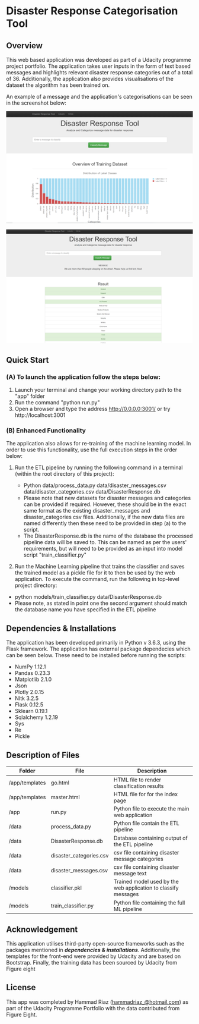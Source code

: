 
# **Disaster Response Categorisation Tool**

## **Overview**

This web based application was developed as part of a Udacity programme project portfolio. The application takes user inputs in the form of text based messages and highlights relevant disaster response categories out of a total of 36. Additionally, the application also provides visualisations of the dataset the algorithm has been trained on.

An example of a message and the application's categorisations can be seen in the screenshot below:

![Index Page](Screenshot_1.PNG)

![Classifier Page](Screenshot_2.PNG)

## **Quick Start**

### **(A) To launch the application follow the steps below:**

1. Launch your terminal and change your working directory path to the "app" folder
2. Run the command "python run.py"
3. Open a browser and type the address http://0.0.0.0:3001/ or try http://localhost:3001

### **(B) Enhanced Functionality**

The application also allows for re-training of the machine learning model. In order to use this functionality, use the full execution steps in the order below:

1. Run the ETL pipeline by running the following command in a terminal (within the root directory of this project):
   * Python data/process_data.py data/disaster_messages.csv data/disaster_categories.csv data/DisasterResponse.db
   * Please note that new datasets for disaster messages and categories can be provided if required. However, these
   should be in the exact same format as the existing disaster_messages and disaster_categories csv files. Additionally, if the new data files are named differently then these need to be provided in step (a) to the script.
   * The DisasterResponse.db is the name of the database the processed pipeline data will be saved to. This can be named as per the users' requirements, but will need to be provided as an input into model script "train_classifier.py"

2. Run the Machine Learning pipeline that trains the classifier and saves the trained model as a pickle file for it to then be used by the web application. To execute the command, run the following in top-level project directory:
 * python models/train_classifier.py data/DisasterResponse.db
 * Please note, as stated in point one the second argument should match the database name you have specified in the ETL pipeline

## **Dependencies & Installations**

The application has been developed primarily in Python v 3.6.3, using the Flask framework. The application has external package dependecies which can be seen below. These need to be installed before running the scripts:

* NumPy 1.12.1
* Pandas 0.23.3
* Matplotlib 2.1.0
* Json
* Plotly 2.0.15
* Nltk 3.2.5
* Flask 0.12.5
* Sklearn 0.19.1
* Sqlalchemy 1.2.19
* Sys
* Re
* Pickle


## **Description of Files**

Folder           | File                   | Description
-----------------|----------------------- |-------------------------------------------
/app/templates   | go.html                | HTML file to render classification results
/app/templates   | master.html            | HTML file for for the index page
/app             | run.py                 | Python file to execute the main web application
/data            | process_data.py        | Python file contain the ETL pipeline
/data  | DisasterResponse.db    | Database containing output of the ETL pipeline
/data            | disaster_categories.csv| csv file containing disaster message categories
/data          | disaster_messages.csv  | csv file containing disaster message text
/models          | classifier.pkl         | Trained model used by the web application to classify messages
/models          | train_classifier.py    | Python file containing the full ML pipeline

## **Acknowledgement**

This application utilises third-party open-source frameworks such as the packages mentioned in _**dependencies & installations**_. Additionally, the templates for the front-end were provided by Udacity and are based on Bootstrap. Finally, the training data has been sourced by Udacity from Figure eight

## **License**
This app was completed by Hammad Riaz (hammadriaz_@hotmail.com) as part of the Udacity Programme Portfolio with the data contributed from Figure Eight.      
